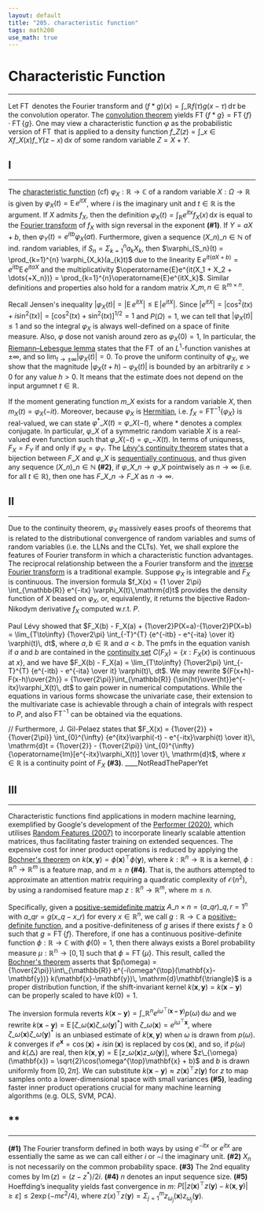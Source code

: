 ```yaml
---
layout: default
title: "205. characteristic function"
tags: math200
use_math: true
---
```



# Characteristic Function
---
Let $\operatorname{FT}$ denotes the Fourier transform and $(f \ast g)(x) = \int\_{\mathbb{R}} f(\tau)g(x-\tau)\,\mathrm{d}\tau$ be the convolution operator. The [convolution theorem](https://en.wikipedia.org/wiki/Convolution_theorem) yields $\operatorname{FT} \lbrace f \ast g \rbrace = \operatorname{FT} \lbrace f \rbrace \cdot \operatorname{FT} \lbrace g \rbrace$. One may view a characteristic function $\varphi$ as the probabilistic version of $\operatorname{FT}$ that is applied to a density function $f\_{Z}(z) = \int\_{x \in X} f\_{X}(x) f\_{Y}(z-x)\,\mathrm{d}x$ of some random variable $Z = X+Y$.


## I
---
The [characteristic function](https://en.wikipedia.org/wiki/Characteristic_function_(probability_theory)) (cf) $\varphi_X: \mathbb{R} \to \mathbb{C}$ of a random variable $X:\Omega\to\mathbb{R}$ is given by $\varphi_X(t) = \operatorname{E}e^{itX}$, where $i$ is the imaginary unit and $t \in \mathbb{R}$ is the argument. If $X$ admits $f_X$, then the definition $\varphi_X(t) = \int_{\mathbb{R}} e^{itx}f_X(x)\,\mathrm{d}x$ is equal to the [Fourier transform](https://en.wikipedia.org/wiki/Fourier_transform) of $f_X$ with sign reversal in the exponent **(#1)**. If $Y = aX + b$, then $\varphi_Y(t)= e^{itb}\varphi_{X}(at)$. Furthermore, given a sequence $(X\_n)\_{n\in\mathbb{N}}$ of ind. random variables, if $S_n = \Sigma_{k=1}^{n} a_k X_k$, then $\varphi_{S_n}(t) = \prod_{k=1}^{n} \varphi_{X_k}(a_{k}t)$ due to the linearity $\operatorname{E}e^{it(aX+b)} = e^{itb}\operatorname{E}e^{itaX}$ and the multiplicativity $\operatorname{E}e^{it(X_1 + X_2 + \dots{+X_n})} = \prod_{k=1}^{n}\operatorname{E}e^{itX_k}$. Similar definitions and properties also hold for a random matrix $X\_{m,n} \in \mathbb{R}^{m \times n}$.

Recall Jensen's inequality ${\vert \varphi_X(t) \vert} = {\vert \operatorname{E}e^{itX} \vert} \leq \operatorname{E}{\vert e^{itX} \vert}$. Since ${\vert e^{itX} \vert} = {\vert \cos^2(tx)+i\sin^2(tx) \vert} = [\cos^2(tx)+\sin^2(tx)]^{1/2}=1$ and $P(\Omega) = 1$, we can tell that ${\vert \varphi_X(t) \vert} \leq 1$ and so the integral $\varphi_X$ is always well-defined on a space of finite measure. Also, $\varphi$ dose not vanish around zero as $\varphi_X(0) = 1$, In particular, the [Riemann–Lebesgue lemma](https://en.wikipedia.org/wiki/Riemann%E2%80%93Lebesgue_lemma) states that the $\operatorname{FT}$ of an $L^1$-function vanishes at $\pm \infty$, and so $\lim_{t \to \pm \infty} {\vert \varphi_X(t) \vert} = 0$. To prove the uniform continuity of $\varphi_X$, we show that the magnitude $\vert \varphi_X(t+h)-\varphi_X(t) \vert$ is bounded by an arbitrarily $\varepsilon > 0$ for any value $h > 0$. It means that the estimate does not depend on the input argumnet $t\in\mathbb{R}$.

If the moment generating function $m\_{X}$ exists for a random variable $X$, then $m_{X}(t) = \varphi_{X}(-it)$. Moreover, because $\varphi_X$ is [Hermitian](), i.e. $f_X = \operatorname{FT}^{-1}\lbrace \varphi_X \rbrace$ is real-valued, we can state $\varphi^{\ast}\_X(t) = \varphi\_{X}(-t)$, where $\ast$ denotes a complex conjugate. In particular, $\varphi\_{X}$ of a symmetric random variable $X$ is a real-valued even function such that $\varphi\_{X}(-t) = \varphi\_{-X}(t)$. In terms of uniquness, $F_X=F_Y$ if and only if $\varphi_X = \varphi_Y$. The [Lévy's continuity theorem](https://en.wikipedia.org/wiki/L%C3%A9vy%27s_continuity_theorem) states that a bijection between $F\_X$ and $\varphi\_X$ is [sequentially continuous](https://planetmath.org/sequentiallycontinuous), and thus given any sequence $(X\_n)\_{n\in\mathbb{N}}$ **(#2)**, if $\varphi\_{X\_n} \to \varphi\_X$ pointwisely as $n \to \infty$ (i.e. for all $t\in\mathbb{R}$), then one has $F\_{X\_n} \to F\_X$ as $n\to\infty$.


## II
---
Due to the continuity theorem, $\varphi_X$ massively eases proofs of theorems that is related to the distributional convergence of random variables and sums of random variables (i.e. the LLNs and the CLTs). Yet, we shall explore the features of Fourier transform in which a characteristic function advantages. The reciprocal relationship between the a Fourier transform and the [inverse Fourier transform](https://en.wikipedia.org/wiki/Fourier_inversion_theorem) is a traditional example. Suppose $\varphi_X$ is integrable and $F_X$ is continuous. The inversion formula $f_X(x) = {1 \over 2\pi} \int_{\mathbb{R}} e^{-itx} \varphi_X(t)\,\mathrm{d}t$ provides the density function of $X$ beased on $\varphi_X$, or, equivalently, it returns the bijective Radon-Nikodym derivative $f_X$ computed w.r.t. $P$.

Paul Lévy showed that $F_X(b) - F_X(a) + {1\over2}P(X=a)-{1\over2}P(X=b) = \lim_{T\to\infty} {1\over2\pi} \int_{-T}^{T} {e^{-itb} - e^{-ita} \over it} \varphi(t)\, dt$, where $a,b\in\mathbb{R}$ and $a < b$. The pmfs in the equation vanish if $a$ and $b$ are contained in the [continuity set](https://en.wikipedia.org/wiki/Continuity_set) $C(F_X) = \lbrace x: F_X(x) \text{ is continuous at } x \rbrace$, and we have $F_X(b) - F_X(a) = \lim_{T\to\infty} {1\over2\pi} \int_{-T}^{T} {e^{-itb} - e^{-ita} \over it} \varphi(t)\, dt$. We may rewrite ${F(x+h)-F(x-h)\over{2h}} = {1\over{2\pi}}\int_{\mathbb{R}} {\sin{ht}\over{ht}}e^{-itx}\varphi_X(t)\, dt$ to gain power in numerical computations. While the equations in various forms showcase the univariate case, their extension to the multivariate case is achievable through a chain of integrals with respect to $P$, and also $\operatorname{FT}^{-1}$ can be obtained via the equations.


// Furthermore, J. Gil-Pelaez states that $F_X(x) = {1\over{2}} + {1\over{2\pi}} \int_{0}^{\infty} {e^{itx}\varphi(-t) - e^{-itx}\varphi(t) \over it}\, \mathrm{d}t = {1\over{2}} - {1\over{2\pi}} \int_{0}^{\infty} {\operatorname{Im}[e^{-itx}\varphi_X(t)] \over t}\, \mathrm{d}t$, where $x \in \mathbb{R}$ is a continuity point of $F_X$ **(#3)**. ____NotReadThePaperYet


## III
---
Characteristic functions find applications in modern machine learning, exemplified by Google's development of the [Performer (2020)](https://arxiv.org/abs/2009.14794), which utilises [Random Features (2007)](https://people.eecs.berkeley.edu/~brecht/papers/07.rah.rec.nips.pdf) to incorporate linearly scalable attention matrices, thus facilitating faster training on extended sequences. The expensive cost for inner product operations is reduced by applying the [Bochner's theorem](https://en.wikipedia.org/wiki/Bochner%27s_theorem) on $k(\mathbf{x},\mathbf{y}) = \phi(\mathbf{x})^{\top} \phi(\mathbf{y})$, where $k:\mathbb{R}^n \to \mathbb{R}$ is a kernel, $\phi:\mathbb{R}^n\to\mathbb{R}^m$ is a feature map, and $m \geq n$ **(#4)**. That is, the authors attempted to approximate an attention matrix requiring a quadratic complexity of $\mathcal{O}(n^2)$, by using a randomised feature map $z: \mathbb{R}^n \to \mathbb{R}^m$, where $m \leq n$.

Specifically, given a [positive-semidefinite matrix](https://en.wikipedia.org/wiki/Definite_matrix) $A\_{n \times n} = (a\_{qr})\_{q,r=1}^{n}$ with $a\_{qr}=g(x\_q - x\_r)$ for every $x \in \mathbb{R}^n$, we call $g:\mathbb{R} \to \mathbb{C}$ a [positive-definite function](https://en.wikipedia.org/wiki/Positive-definite_function), and a positive-definiteness of $g$ arises if there exists $f \geq 0$ such that $g = \operatorname{FT}\lbrace f \rbrace$. Therefore, if one has a continuous positive-definite function $\phi: \mathbb{R} \to \mathbb{C}$ with $\phi(0) = 1$, then there always exists a Borel probability measure $\mu:\mathbb{R^n} \to [0,1]$ such that $\phi = \operatorname{FT}\lbrace \mu \rbrace$. This result, called the [Bochner's theorem](https://en.wikipedia.org/wiki/Bochner%27s_theorem) asserts that $p(\omega) = {1\over{2\pi}}\int\_{\mathbb{R}} e^{-i\omega^{\top}(\mathbf{x}-\mathbf{y})} k(\mathbf{x}-\mathbf{y})\, \mathrm{d}\mathbf{\triangle}$ is a proper distribution function, if the shift-invariant kernel $k(\mathbf{x},\mathbf{y})=k(\mathbf{x}-\mathbf{y})$ can be properly scaled to have $k(0) = 1$.

The inversion formula reverts $k(\mathbf{x} − \mathbf{y}) = \int\_{\mathbb{R}^n} e^{i\omega^{\top}(\mathbf{x-\mathbf{y}})}p(\omega)\, \mathrm{d}\omega$ and we rewrite $k(\mathbf{x} − \mathbf{y}) = \operatorname{E}[\zeta\_{\omega}(\mathbf{x})\zeta\_{\omega}(\mathbf{y})^{\ast}]$ with $\zeta\_{\omega}(\mathbf{x}) = e^{i\omega^{\top}\mathbf{x}}$, where $\zeta\_{\omega}(\mathbf{x})\zeta\_{\omega}(\mathbf{y})^{\ast}$ is an unbiased estimate of $k(\mathbf{x},\mathbf{y})$ when $\omega$ is drawn from $p(\omega)$. $k$ converges if $e^{\mathbf{x}} = \cos(\mathbf{x}) + i\sin(\mathbf{x})$ is replaced by $\cos(\mathbf{x})$, and so, if $p(\omega)$ and $k(\triangle)$ are real, then $k(\mathbf{x},\mathbf{y})=\operatorname{E}[z\_{\omega}(\mathbf{x})z\_{\omega}(\mathbf{y})]$, where $z\_{\omega}(\mathbf{x}) = \sqrt{2}\cos(\omega^{\top}\mathbf{x} + b)$ and $b$ is drawn uniformly from $[0,2\pi]$. We can substitute $k(\mathbf{x}−\mathbf{y}) \approx z(\mathbf{x})^{\top}z(\mathbf{y})$ for $z$ to map samples onto a lower-dimensional space with small variances **(#5)**, leading faster inner product operations crucial for many machine learning algorithms (e.g. OLS, SVM, PCA).


## **
---
**(#1)** The Fourier transform defined in both ways by using $e^{-itx}$ or $e^{itx}$ are essentially the same as we can call either $i$ or $-i$ the imaginary unit. **(#2)** $X_n$ is not necessarily on the common probability space.  **(#3)** The 2nd equality comes by $\operatorname{Im}(z) = (z-z^\ast) / {2i}$. **(#4)** $n$ denotes an input sequence size. **(#5)** Hoeffding’s inequality yields fast convergence in $m$: $P[{\vert z(\mathbf{x})^{\top}z(\mathbf{y}) − k(\mathbf{x},\mathbf{y}) \vert} \geq \varepsilon] ≤ 2\exp(−m\varepsilon^{2}/4)$, where $z(x)^{\top}z(\mathbf{y}) = \Sigma_{j=1}^{m}z_{\omega_j}(\mathbf{x})z_{\omega_j}(\mathbf{y})$.